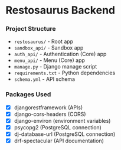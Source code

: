 # Restosaurus Backend

### Project Structure

- `restosaurus/` - Root app
- `sandbox_api/` - Sandbox app
- `auth_api/` - Authentication (Core) app
- `menu_api/` - Menu (Core) app
- `manage.py` - Django manage script
- `requirements.txt` - Python dependencies
- `schema.yml` - API schema

### Packages Used

- [x] djangorestframework (APIs)
- [x] django-cors-headers (CORS)
- [x] django-environ (environment variables)
- [x] psycopg2 (PostgreSQL connection)
- [x] dj-database-url (PostgreSQL connection)
- [x] drf-spectacular (API documentation)
